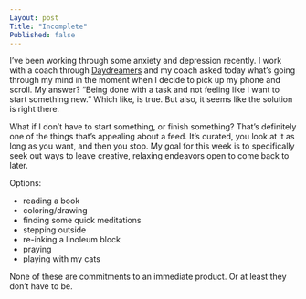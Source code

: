 ```yaml
---
Layout: post
Title: "Incomplete"
Published: false
---
```


I’ve been working through some anxiety and depression recently. I work with a coach through [Daydreamers](https://www.daydreamerspace.com) and my coach asked today what’s going through my mind in the moment when I decide to pick up my phone and scroll. My answer? “Being done with a task and not feeling like I want to start something new.” Which like, is true. But also, it seems like the solution is right there. 

What if I don’t have to start something, or finish something? That’s definitely one of the things that’s appealing about a feed. It’s curated, you look at it as long as you want, and then you stop. My goal for this week is to specifically seek out ways to leave creative, relaxing endeavors open to come back to later. 


Options:
- reading a book
- coloring/drawing
- finding some quick meditations
- stepping outside
- re-inking a linoleum block
- praying
- playing with my cats

None of these are commitments to an immediate product. Or at least they don’t have to be. 